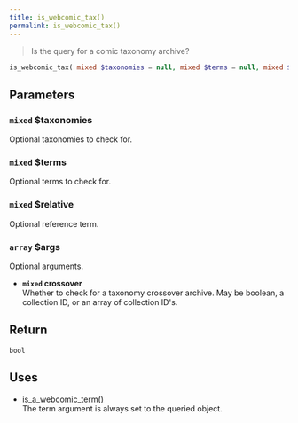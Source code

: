 ```yaml
---
title: is_webcomic_tax()
permalink: is_webcomic_tax()
---
```


> Is the query for a comic taxonomy archive?

```php
is_webcomic_tax( mixed $taxonomies = null, mixed $terms = null, mixed $relative = null, array $args = [] ) : bool
```

## Parameters

### `mixed` $taxonomies
Optional taxonomies to check for.

### `mixed` $terms
Optional terms to check for.

### `mixed` $relative
Optional reference term.

### `array` $args
Optional arguments.

- **`mixed` crossover**  
Whether to check for a taxonomy crossover archive.
May be boolean, a collection ID, or an array of
collection ID's.

## Return

`bool`

## Uses
- [is_a_webcomic_term()](is_a_webcomic_term())  
The term argument is always set to the queried
object.
